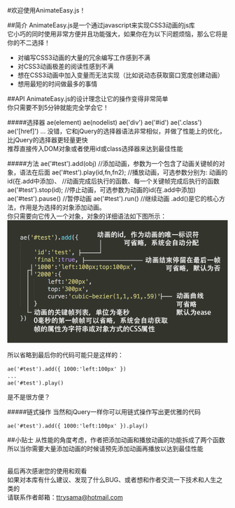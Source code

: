 #欢迎使用AnimateEasy.js！


##简介
AnimateEasy.js是一个通过javascript来实现CSS3动画的js库<br>
它小巧的同时使用非常方便并且功能强大，如果你在为以下问题烦恼，那么它将是你的不二选择！

 - 对编写CSS3动画的大量的冗余编写工作感到不满
 - 对CSS3动画极差的阅读性感到不满
 - 想在CSS3动画中加入变量而无法实现（比如说动态获取窗口宽度创建动画）
 - 想用最短的时间做最多的事情

##API
AnimateEasy.js的设计理念让它的操作变得非常简单<br>
你只需要不到5分钟就能完全学会它！

#####选择器
	ae(element)
	ae(nodelist)
	ae('div')
	ae('#id')
	ae('.class')
	ae('[href]')
	...
没错，它和jQuery的选择器语法非常相似，并做了性能上的优化，比jQuery的选择器更轻量更快<br>
推荐直接传入DOM对象或者使用id或class选择器来达到最佳性能

#####方法
	ae('#test').add(obj) //添加动画，参数为一个包含了动画关键帧的对象，语法在后面
	ae('#test').play(id,fn,fn2); //播放动画，可选参数分别为: 动画的id(在.add中添加)、
								 //动画完成后执行的函数、每一个关键帧完成后执行的函数
	ae('#test').stop(id); //停止动画，可选参数为动画的id(在.add中添加)
	ae('#test').pause() //暂停动画
	ae('#test').run() //继续动画
.add()是它的核心方法，作用是为选择的对象添加动画。<br>
你只需要向它传入一个对象，对象的详细语法如下图所示：<br>
![](./README/add.png)

所以省略到最后你的代码可能只是这样的：<br>

	ae('#test').add({ 1000:'left:100px' })
	...
	ae('#test').play()
	
是不是很方便？

#####链式操作
当然和jQuery一样你可以用链式操作写出更优雅的代码

	ae('#test').add({ 1000:'left:100px' }).play()

##小贴士
从性能的角度考虑，作者把添加动画和播放动画的功能拆成了两个函数<br>
所以当你需要大量添加动画的时候请预先添加动画再播放以达到最佳性能<br><br>

最后再次感谢您的使用和观看<br>
如果对本库有什么建议、发现了什么BUG、或者想和作者交流一下技术和人生之类的<br>
请联系作者邮箱：ttrysama@hotmail.com